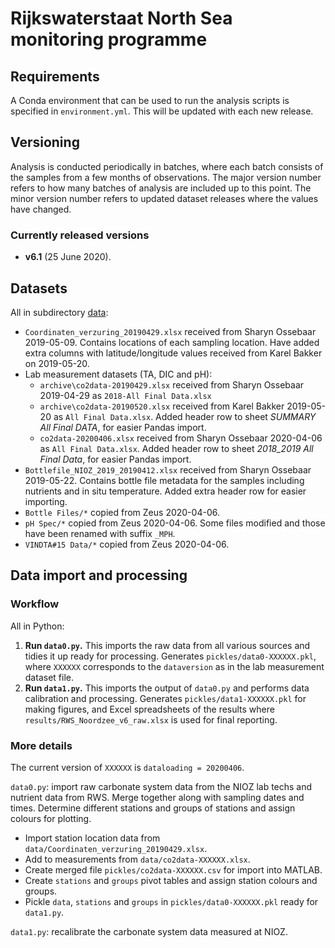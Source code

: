 # Rijkswaterstaat North Sea monitoring programme

## Requirements

A Conda environment that can be used to run the analysis scripts is specified in `environment.yml`.  This will be updated with each new release.

## Versioning

Analysis is conducted periodically in batches, where each batch consists of the samples from a few months of observations.  The major version number refers to how many batches of analysis are included up to this point.  The minor version number refers to updated dataset releases where the values have changed.

### Currently released versions

  * **v6.1** (25 June 2020).

## Datasets

All in subdirectory [data](data):

  * `Coordinaten_verzuring_20190429.xlsx` received from Sharyn Ossebaar 2019-05-09. Contains locations of each sampling location. Have added extra columns with latitude/longitude values received from Karel Bakker on 2019-05-20.
  * Lab measurement datasets (TA, DIC and pH):
    * `archive\co2data-20190429.xlsx` received from Sharyn Ossebaar 2019-04-29 as `2018-All Final Data.xlsx`
    * `archive\co2data-20190520.xlsx` received from Karel Bakker 2019-05-20 as `All Final Data.xlsx`. Added header row to sheet *SUMMARY All Final DATA*, for easier Pandas import.
    * `co2data-20200406.xlsx` received from Sharyn Ossebaar 2020-04-06 as `All Final Data.xlsx`. Added header row to sheet *2018_2019 All Final Data*, for easier Pandas import.
  * `Bottlefile_NIOZ_2019_20190412.xlsx` received from Sharyn Ossebaar 2019-05-22. Contains bottle file metadata for the samples including nutrients and in situ temperature. Added extra header row for easier importing.
  * `Bottle Files/*` copied from Zeus 2020-04-06.
  * `pH Spec/*` copied from Zeus 2020-04-06.  Some files modified and those have been renamed with suffix `_MPH`.
  * `VINDTA#15 Data/*` copied from Zeus 2020-04-06.

## Data import and processing

### Workflow

All in Python:

  1. **Run `data0.py`.**  This imports the raw data from all various sources and tidies it up ready for processing.  Generates `pickles/data0-XXXXXX.pkl`, where `XXXXXX` corresponds to the `dataversion` as in the lab measurement dataset file.
  2. **Run `data1.py`.**  This imports the output of `data0.py` and performs data calibration and processing.  Generates `pickles/data1-XXXXXX.pkl` for making figures, and Excel spreadsheets of the results where `results/RWS_Noordzee_v6_raw.xlsx` is used for final reporting.

### More details

The current version of `XXXXXX` is `dataloading = 20200406`.

`data0.py`: import raw carbonate system data from the NIOZ lab techs and nutrient data from RWS. Merge together along with sampling dates and times. Determine different stations and groups of stations and assign colours for plotting.

  * Import station location data from `data/Coordinaten_verzuring_20190429.xlsx`.
  * Add to measurements from `data/co2data-XXXXXX.xlsx`.
  * Create merged file `pickles/co2data-XXXXXX.csv` for import into MATLAB.
  * Create `stations` and `groups` pivot tables and assign station colours and groups.
  * Pickle `data`, `stations` and `groups` in `pickles/data0-XXXXXX.pkl` ready for `data1.py`.

`data1.py`: recalibrate the carbonate system data measured at NIOZ.

